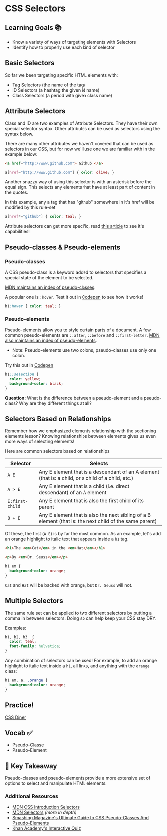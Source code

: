 # CSS Selectors

## Learning Goals 📚
- Know a variety of ways of targeting elements with Selectors
- Identify how to properly use each kind of selector

## Basic Selectors

So far we been targeting specific HTML elements with:

- Tag Selectors (the name of the tag)
- ID Selectors (a hashtag the given id name)
- Class Selectors (a period with given class name)


## Attribute Selectors
Class and ID are two examples of Attribute Selectors. They have their own special selector syntax. Other attributes can be used as selectors using the syntax below.

There are many other attributes we haven't covered that can be used as selectors in our CSS, but for now we'll use one we are familiar with in the example below:

```html
<a href="http://www.github.com"> Github </a>
```

```css
a[href="http://www.github.com"] { color: olive; }
```

Another snazzy way of using this selector is with an asterisk before the equal sign. This selects any elements that have at least part of content in the quotes.

In this example, any a tag that has "github" somewhere in it's href will be modified by this rule-set

```css
a[href*="github"] { color: teal; }
```

Attribute selectors can get more specific, read [this article](https://css-tricks.com/attribute-selectors/) to see it's capabilities!


## Pseudo-classes & Pseudo-elements

### Pseudo-classes
A CSS pseudo-class is a keyword added to selectors that specifies a special state of the element to be selected.

[MDN maintains an index of pseudo-classes](https://developer.mozilla.org/en-US/docs/Web/CSS/Pseudo-classes).

A popular one is `:hover`. Test it out in [Codepen](http://codepen.io) to see how it works!

```css
h1:hover { color: teal; }
```

### Pseudo-elements
Pseudo-elements allow you to style certain parts of a document. A few common pseudo-elements are `::after`, `::before` and `::first-letter`. [MDN also maintains an index of pseudo-elements](https://developer.mozilla.org/en-US/docs/Web/CSS/pseudo-elements).

- Note: Pseudo-elements use two colons, pseudo-classes use only one colon.

Try this out in [Codepen](http://codepen.io)

```css
h1::selection {
  color: yellow;
  background-color: black;
}
```

**Question:** What is the difference between a pseudo-element and a pseudo-class? Why are they different things at all?

## Selectors Based on Relationships
Remember how we emphasized elements relationship with the sectioning elements lesson? Knowing relationships between elements gives us even more ways of selecting elements!

Here are common selectors based on relationships

| Selector        | Selects        
| --------------- |-------------|
| `A E`           | Any E element that is a descendant of an A element (that is: a child, or a child of a child, etc.) |
| `A > E`         | Any E element that is a child (i.e. direct descendant) of an A element |  
| `E:first-child` | Any E element that is also the first child of its parent |  
| `B + E`         | Any E element that is also the next sibling of a B element (that is: the next child of the same parent) |

Of these, the first (`A E`) is by far the most common. As an example, let's add an orange highlight to italic text that appears inside a `h1` tag.

```html
<h1>The <em>Cat</em> in the <em>Hat</em></h1>

<p>By <em>Dr. Seuss</em></p>
```

```css
h1 em {
  background-color: orange;
}
```

`Cat` and `Hat` will be backed with orange, but `Dr. Seuss` will not.

## Multiple Selectors
The same rule set can be applied to two different selectors by putting a comma in between selectors. Doing so can help keep your CSS stay DRY.

Examples:

```css
h1, h2, h3  {
  color: teal;
  font-family: helvetica;
}
```

*Any* combination of selectors can be used! For example, to add an orange highlight to italic text inside a `h1`, all links, and anything with the `orange` class:

```css
h1 em, a, .orange {
  background-color: orange;
}
```

## Practice!
[CSS Diner](http://flukeout.github.io/)

## Vocab ✅
- Pseudo-Classe
- Pseudo-Element

## 🔑 Key Takeaway
Pseudo-classes and pseudo-elements provide a more extensive set of options to select and manipulate HTML elements.

### Additional Resources
- [MDN CSS Introduction Selectors](https://developer.mozilla.org/en-US/docs/Learn/CSS/Introduction_to_CSS/Selectors)
- [MDN Selectors](https://developer.mozilla.org/en-US/docs/Web/Guide/CSS/Getting_started/Selectors) *(more in depth)*
- [Smashing Magazine's Ultimate Guide to CSS Pseudo-Classes And Pseudo-Elements](https://www.smashingmagazine.com/2016/05/an-ultimate-guide-to-css-pseudo-classes-and-pseudo-elements/)
- [Khan Academy's Interactive Quiz](https://www.khanacademy.org/computing/computer-programming/html-css/more-css-selectors/e/quiz--css-specificity-rules)
